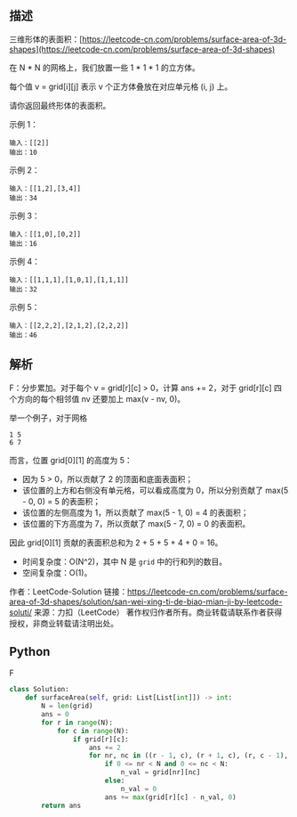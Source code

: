## 描述

三维形体的表面积：[https://leetcode-cn.com/problems/surface-area-of-3d-shapes](https://leetcode-cn.com/problems/surface-area-of-3d-shapes)

在 N * N 的网格上，我们放置一些 1 * 1 * 1  的立方体。

每个值 v = grid[i][j] 表示 v 个正方体叠放在对应单元格 (i, j) 上。

请你返回最终形体的表面积。

示例 1：

```
输入：[[2]]
输出：10
```

示例 2：

```
输入：[[1,2],[3,4]]
输出：34
```

示例 3：

```
输入：[[1,0],[0,2]]
输出：16
```

示例 4：

```
输入：[[1,1,1],[1,0,1],[1,1,1]]
输出：32
```

示例 5：

```
输入：[[2,2,2],[2,1,2],[2,2,2]]
输出：46
```

## 解析

F：分步累加。对于每个 v = grid\[r][c] > 0，计算 ans += 2，对于 grid\[r][c] 四个方向的每个相邻值 nv 还要加上 max(v - nv, 0)。

举一个例子，对于网格

```
1 5
6 7
```

而言，位置 grid\[0][1] 的高度为 5：

- 因为 5 > 0，所以贡献了 2 的顶面和底面表面积；
- 该位置的上方和右侧没有单元格，可以看成高度为 0，所以分别贡献了 max(5 - 0, 0) = 5 的表面积；
- 该位置的左侧高度为 1，所以贡献了 max(5 - 1, 0) = 4 的表面积；
- 该位置的下方高度为 7，所以贡献了 max(5 - 7, 0) = 0 的表面积。

因此 grid\[0][1] 贡献的表面积总和为 2 + 5 + 5 + 4 + 0 = 16。

- 时间复杂度：O(N^2)，其中 N 是 `grid` 中的行和列的数目。
- 空间复杂度：O(1)。

作者：LeetCode-Solution
链接：https://leetcode-cn.com/problems/surface-area-of-3d-shapes/solution/san-wei-xing-ti-de-biao-mian-ji-by-leetcode-soluti/
来源：力扣（LeetCode）
著作权归作者所有。商业转载请联系作者获得授权，非商业转载请注明出处。

## Python

F

```python
class Solution:
    def surfaceArea(self, grid: List[List[int]]) -> int:
        N = len(grid)
        ans = 0
        for r in range(N):
            for c in range(N):
                if grid[r][c]:
                    ans += 2
                    for nr, nc in ((r - 1, c), (r + 1, c), (r, c - 1), (r, c + 1)):
                        if 0 <= nr < N and 0 <= nc < N:
                            n_val = grid[nr][nc]
                        else:
                            n_val = 0
                        ans += max(grid[r][c] - n_val, 0)
        return ans
```
